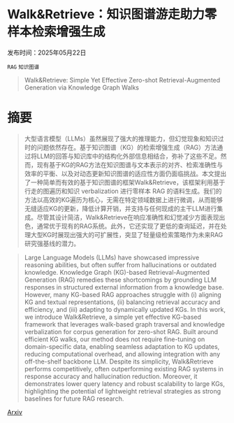 # Walk&Retrieve：知识图谱游走助力零样本检索增强生成

发布时间：2025年05月22日

`RAG` `知识图谱`

> Walk&Retrieve: Simple Yet Effective Zero-shot Retrieval-Augmented Generation via Knowledge Graph Walks

# 摘要

> 大型语言模型（LLMs）虽然展现了强大的推理能力，但幻觉现象和知识过时的问题依然存在。基于知识图谱（KG）的检索增强生成（RAG）方法通过将LLM的回答与知识库中的结构化外部信息相结合，弥补了这些不足。然而，现有基于KG的RAG方法在知识图谱与文本表示的对齐、检索准确性与效率的平衡、以及对动态更新知识图谱的适应性方面仍面临挑战。本文提出了一种简单而有效的基于知识图谱的框架Walk&Retrieve，该框架利用基于行走的图遍历和知识 verbalization 进行零样本 RAG 的语料生成。我们的方法以高效的KG遍历为核心，无需在特定领域数据上进行微调，从而能够无缝适应KG的更新，降低计算开销，并支持与任何现成的主干LLM进行集成。尽管其设计简洁，Walk&Retrieve在响应准确性和幻觉减少方面表现出色，通常优于现有的RAG系统。此外，它还实现了更低的查询延迟，并在处理大型KG时展现出强大的可扩展性，突显了轻量级检索策略作为未来RAG研究强基线的潜力。

> Large Language Models (LLMs) have showcased impressive reasoning abilities, but often suffer from hallucinations or outdated knowledge. Knowledge Graph (KG)-based Retrieval-Augmented Generation (RAG) remedies these shortcomings by grounding LLM responses in structured external information from a knowledge base. However, many KG-based RAG approaches struggle with (i) aligning KG and textual representations, (ii) balancing retrieval accuracy and efficiency, and (iii) adapting to dynamically updated KGs. In this work, we introduce Walk&Retrieve, a simple yet effective KG-based framework that leverages walk-based graph traversal and knowledge verbalization for corpus generation for zero-shot RAG. Built around efficient KG walks, our method does not require fine-tuning on domain-specific data, enabling seamless adaptation to KG updates, reducing computational overhead, and allowing integration with any off-the-shelf backbone LLM. Despite its simplicity, Walk&Retrieve performs competitively, often outperforming existing RAG systems in response accuracy and hallucination reduction. Moreover, it demonstrates lower query latency and robust scalability to large KGs, highlighting the potential of lightweight retrieval strategies as strong baselines for future RAG research.

[Arxiv](https://arxiv.org/abs/2505.16849)